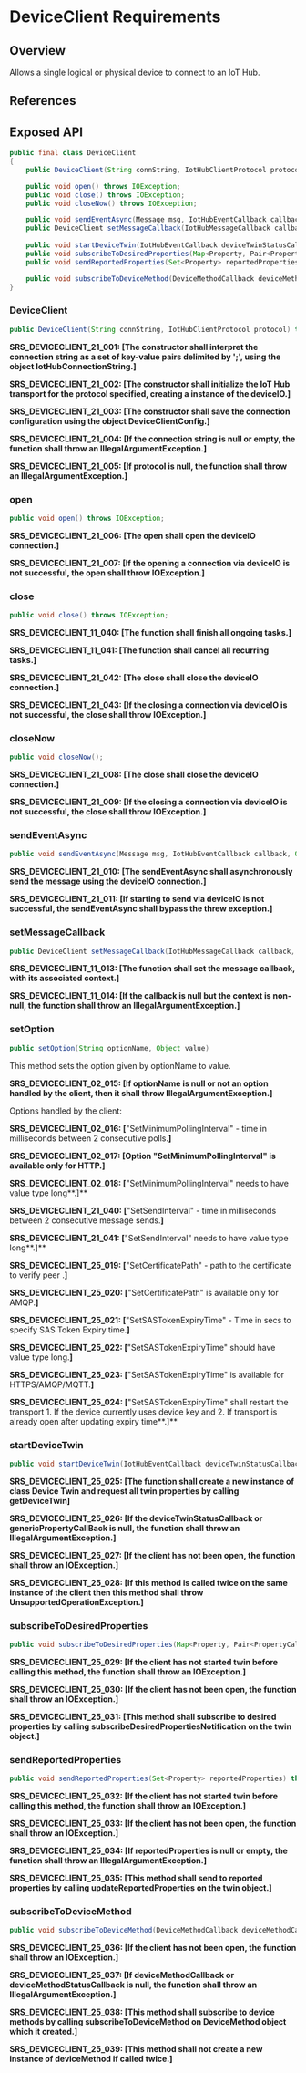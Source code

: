 # DeviceClient Requirements

## Overview

Allows a single logical or physical device to connect to an IoT Hub.

## References

## Exposed API

```java
public final class DeviceClient
{
    public DeviceClient(String connString, IotHubClientProtocol protocol) throws URISyntaxException;

    public void open() throws IOException;
    public void close() throws IOException;
    public void closeNow() throws IOException;

    public void sendEventAsync(Message msg, IotHubEventCallback callback, Object callbackContext);    
    public DeviceClient setMessageCallback(IotHubMessageCallback callback, Object context);
    
    public void startDeviceTwin(IotHubEventCallback deviceTwinStatusCallback, Object    deviceTwinStatusCallbackContext, PropertyCallBack genericPropertyCallBack, Object genericPropertyCallBackContext) throws IOException;
    public void subscribeToDesiredProperties(Map<Property, Pair<PropertyCallBack<String, Object>, Object>> onDesiredPropertyChange) throws IOException;
    public void sendReportedProperties(Set<Property> reportedProperties) throws IOException;  

    public void subscribeToDeviceMethod(DeviceMethodCallback deviceMethodCallback, Object deviceMethodCallbackContext, IotHubEventCallback deviceMethodStatusCallback, Object deviceMethodStatusCallbackContext) throws IOException  
}
```


### DeviceClient

```java
public DeviceClient(String connString, IotHubClientProtocol protocol) throws URISyntaxException;
```

**SRS_DEVICECLIENT_21_001: [**The constructor shall interpret the connection string as a set of key-value pairs delimited by ';', using the object IotHubConnectionString.**]**  

**SRS_DEVICECLIENT_21_002: [**The constructor shall initialize the IoT Hub transport for the protocol specified, creating a instance of the deviceIO.**]**  

**SRS_DEVICECLIENT_21_003: [**The constructor shall save the connection configuration using the object DeviceClientConfig.**]**  

**SRS_DEVICECLIENT_21_004: [**If the connection string is null or empty, the function shall throw an IllegalArgumentException.**]**  

**SRS_DEVICECLIENT_21_005: [**If protocol is null, the function shall throw an IllegalArgumentException.**]**  


### open

```java
public void open() throws IOException;
```

**SRS_DEVICECLIENT_21_006: [**The open shall open the deviceIO connection.**]**  

**SRS_DEVICECLIENT_21_007: [**If the opening a connection via deviceIO is not successful, the open shall throw IOException.**]**  


### close

```java
public void close() throws IOException;
```

**SRS_DEVICECLIENT_11_040: [**The function shall finish all ongoing tasks.**]**  

**SRS_DEVICECLIENT_11_041: [**The function shall cancel all recurring tasks.**]**  

**SRS_DEVICECLIENT_21_042: [**The close shall close the deviceIO connection.**]**  

**SRS_DEVICECLIENT_21_043: [**If the closing a connection via deviceIO is not successful, the close shall throw IOException.**]**  


### closeNow

```java
public void closeNow();
```

**SRS_DEVICECLIENT_21_008: [**The close shall close the deviceIO connection.**]**  

**SRS_DEVICECLIENT_21_009: [**If the closing a connection via deviceIO is not successful, the close shall throw IOException.**]**  


### sendEventAsync

```java
public void sendEventAsync(Message msg, IotHubEventCallback callback, Object callbackContext);
```

**SRS_DEVICECLIENT_21_010: [**The sendEventAsync shall asynchronously send the message using the deviceIO connection.**]**  

**SRS_DEVICECLIENT_21_011: [**If starting to send via deviceIO is not successful, the sendEventAsync shall bypass the threw exception.**]**  


### setMessageCallback

```java
public DeviceClient setMessageCallback(IotHubMessageCallback callback, Object context);
```

**SRS_DEVICECLIENT_11_013: [**The function shall set the message callback, with its associated context.**]**  

**SRS_DEVICECLIENT_11_014: [**If the callback is null but the context is non-null, the function shall throw an IllegalArgumentException.**]**  


### setOption

```java
public setOption(String optionName, Object value)
```

This method sets the option given by optionName to value.

**SRS_DEVICECLIENT_02_015: [**If optionName is null or not an option handled by the client, then it shall throw IllegalArgumentException.**]**

Options handled by the client:

**SRS_DEVICECLIENT_02_016: [**"SetMinimumPollingInterval" - time in milliseconds between 2 consecutive polls.**]**

**SRS_DEVICECLIENT_02_017: [**Option "SetMinimumPollingInterval" is available only for HTTP.**]**

**SRS_DEVICECLIENT_02_018: [**"SetMinimumPollingInterval" needs to have value type long**.]**

**SRS_DEVICECLIENT_21_040: [**"SetSendInterval" - time in milliseconds between 2 consecutive message sends.**]**

**SRS_DEVICECLIENT_21_041: [**"SetSendInterval" needs to have value type long**.]**

**SRS_DEVICECLIENT_25_019: [**"SetCertificatePath" - path to the certificate to verify peer .**]**

**SRS_DEVICECLIENT_25_020: [**"SetCertificatePath" is available only for AMQP.**]**

**SRS_DEVICECLIENT_25_021: [**"SetSASTokenExpiryTime" - Time in secs to specify SAS Token Expiry time.**]**

**SRS_DEVICECLIENT_25_022: [**"SetSASTokenExpiryTime" should have value type long.**]**

**SRS_DEVICECLIENT_25_023: [**"SetSASTokenExpiryTime" is available for HTTPS/AMQP/MQTT.**]**

**SRS_DEVICECLIENT_25_024: [**"SetSASTokenExpiryTime" shall restart the transport
                                    1. If the device currently uses device key and
                                    2. If transport is already open
                               after updating expiry time**.]**

### startDeviceTwin

```java
public void startDeviceTwin(IotHubEventCallback deviceTwinStatusCallback, Object    deviceTwinStatusCallbackContext, PropertyCallBack genericPropertyCallBack, Object genericPropertyCallBackContext) throws IOException;
```

**SRS_DEVICECLIENT_25_025: [**The function shall create a new instance of class Device Twin and request all twin properties by calling getDeviceTwin**]**

**SRS_DEVICECLIENT_25_026: [**If the deviceTwinStatusCallback or genericPropertyCallBack is null, the function shall throw an IllegalArgumentException.**]**

**SRS_DEVICECLIENT_25_027: [**If the client has not been open, the function shall throw an IOException.**]**

**SRS_DEVICECLIENT_25_028: [**If this method is called twice on the same instance of the client then this method shall throw UnsupportedOperationException.**]**


### subscribeToDesiredProperties

```java
public void subscribeToDesiredProperties(Map<Property, Pair<PropertyCallBack<String, Object>, Object>> onDesiredPropertyChange) throws IOException;
```

**SRS_DEVICECLIENT_25_029: [**If the client has not started twin before calling this method, the function shall throw an IOException.**]**

**SRS_DEVICECLIENT_25_030: [**If the client has not been open, the function shall throw an IOException.**]**

**SRS_DEVICECLIENT_25_031: [**This method shall subscribe to desired properties by calling subscribeDesiredPropertiesNotification on the twin object.**]**


### sendReportedProperties

```java
public void sendReportedProperties(Set<Property> reportedProperties) throws IOException;
```

**SRS_DEVICECLIENT_25_032: [**If the client has not started twin before calling this method, the function shall throw an IOException.**]**

**SRS_DEVICECLIENT_25_033: [**If the client has not been open, the function shall throw an IOException.**]**

**SRS_DEVICECLIENT_25_034: [**If reportedProperties is null or empty, the function shall throw an IllegalArgumentException.**]**

**SRS_DEVICECLIENT_25_035: [**This method shall send to reported properties by calling updateReportedProperties on the twin object.**]**


### subscribeToDeviceMethod

```java
public void subscribeToDeviceMethod(DeviceMethodCallback deviceMethodCallback, Object deviceMethodCallbackContext, IotHubEventCallback deviceMethodStatusCallback, Object deviceMethodStatusCallbackContext) throws IOException;
```

**SRS_DEVICECLIENT_25_036: [**If the client has not been open, the function shall throw an IOException.**]**

**SRS_DEVICECLIENT_25_037: [**If deviceMethodCallback or deviceMethodStatusCallback is null, the function shall throw an IllegalArgumentException.**]**

**SRS_DEVICECLIENT_25_038: [**This method shall subscribe to device methods by calling subscribeToDeviceMethod on DeviceMethod object which it created.**]**

**SRS_DEVICECLIENT_25_039: [**This method shall not create a new instance of deviceMethod if called twice.**]**

